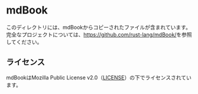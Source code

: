 # mdBook

このディレクトリには、mdBookからコピーされたファイルが含まれています。完全なプロジェクトについては、<https://github.com/rust-lang/mdBook/>を参照してください。

## ライセンス

mdBookはMozilla Public License
v2.0（[LICENSE](LICENSE)）の下でライセンスされています。
